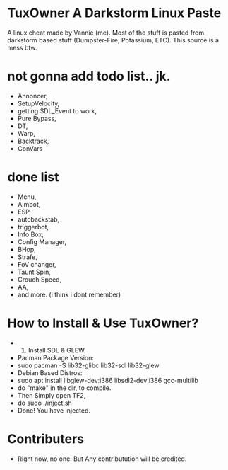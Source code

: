 # TuxOwner A Darkstorm Linux Paste
A linux cheat made by Vannie (me). Most of the stuff is pasted from darkstorm based stuff (Dumpster-Fire, Potassium, ETC). This source is a mess btw.

# not gonna add todo list.. jk.
- Annoncer,
- SetupVelocity,
- getting SDL_Event to work,
- Pure Bypass,
- DT,
- Warp,
- Backtrack,
- ConVars

# done list
- Menu,
- Aimbot,
- ESP,
- autobackstab,
- triggerbot,
- Info Box,
- Config Manager,
- BHop,
- Strafe,
- FoV changer,
- Taunt Spin,
- Crouch Speed,
- AA,
- and more. (i think i dont remember)


# How to Install & Use TuxOwner?
- 1. Install SDL & GLEW.
- Pacman Package Version:
- sudo pacman -S lib32-glibc lib32-sdl lib32-glew
- Debian Based Distros:
- sudo apt install libglew-dev:i386 libsdl2-dev:i386 gcc-multilib
- do "make" in the dir, to compile.
- Then Simply open TF2,
- do sudo ./inject.sh
- Done! You have injected.

# Contributers
- Right now, no one. But Any contributution will be credited.
